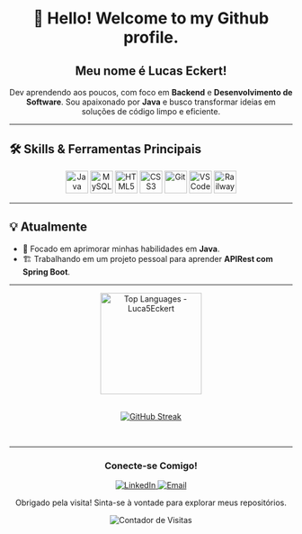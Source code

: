 <h1 align="center">👋 Hello! Welcome to my Github profile.</h1>

<div align="center">
  <h2>Meu nome é Lucas Eckert!</h2>
</div>

<p align="center">
  Dev aprendendo aos poucos, com foco em <strong>Backend</strong> e <strong>Desenvolvimento de Software</strong>.
  Sou apaixonado por <strong>Java</strong> e busco transformar ideias em soluções de código limpo e eficiente.
</p>

---

## 🛠️ Skills & Ferramentas Principais

<p align="center">
  <img loading="lazy" src="https://cdn.jsdelivr.net/gh/devicons/devicon@latest/icons/java/java-original.svg" width="40" height="40" alt="Java" />
  <img loading="lazy" src="https://cdn.jsdelivr.net/gh/devicons/devicon@latest/icons/mysql/mysql-original.svg" width="40" height="40" alt="MySQL" />
  <img loading="lazy" src="https://cdn.jsdelivr.net/gh/devicons/devicon@latest/icons/html5/html5-original.svg" width="40" height="40" alt="HTML5" />
  <img loading="lazy" src="https://cdn.jsdelivr.net/gh/devicons/devicon@latest/icons/css3/css3-plain.svg" width="40" height="40" alt="CSS3" />
  <img loading="lazy" src="https://cdn.jsdelivr.net/gh/devicons/devicon@latest/icons/git/git-original.svg" width="40" height="40" alt="Git" />
  <img loading="lazy" src="https://cdn.jsdelivr.net/gh/devicons/devicon@latest/icons/vscode/vscode-original.svg" width="40" height="40" alt="VS Code" />
  <img loading="lazy" src="https://cdn.jsdelivr.net/gh/devicons/devicon@latest/icons/railway/railway-original.svg" width="40" height="40" alt="Railway" />
</p>

---

## 💡 Atualmente

- 🚀 Focado em aprimorar minhas habilidades em **Java**.
- 🏗️ Trabalhando em um projeto pessoal para aprender **APIRest com Spring Boot**.

---

<div align="center">
<a href="https://github.com/Luca5Eckert">
  <img loading="lazy" height="180em" src="https://github-readme-stats.vercel.app/api/top-langs/?username=Luca5Eckert&layout=compact&langs_count=7&theme=dracula" alt="Top Languages - Luca5Eckert"/>
</a>
<br>

<div align="center">
<br> 

[![GitHub Streak](https://streak-stats.demolab.com?user=Luca5Eckert&theme=shadow-blue&exclude_days=Sun%2CSat)](https://git.io/streak-stats)
  
</div>

<br> 

</div>

---

<div align="center">
  <h3>Conecte-se Comigo!</h3>
  
  <a href="https://linkedin.com/in/lucaseckert" target="_blank">
    <img loading="lazy" src="https://img.shields.io/badge/-LinkedIn-0077B5?style=for-the-badge&logo=linkedin&logoColor=white" target="_blank" alt="LinkedIn">
  </a>
  
  <a href="mailto:ecklukatv@email.com">
    <img loading="lazy" src="https://img.shields.io/badge/-Email-D14836?style=for-the-badge&logo=gmail&logoColor=white" target="_blank" alt="Email">
  </a>
  
  <p>Obrigado pela visita! Sinta-se à vontade para explorar meus repositórios.</p>
</div>

<p align="center">
  <img loading="lazy" src="https://komarev.com/ghpvc/?username=Luca5Eckert&label=Visitas%20ao%20Perfil&color=blue&style=flat" alt="Contador de Visitas"/>
</p>
